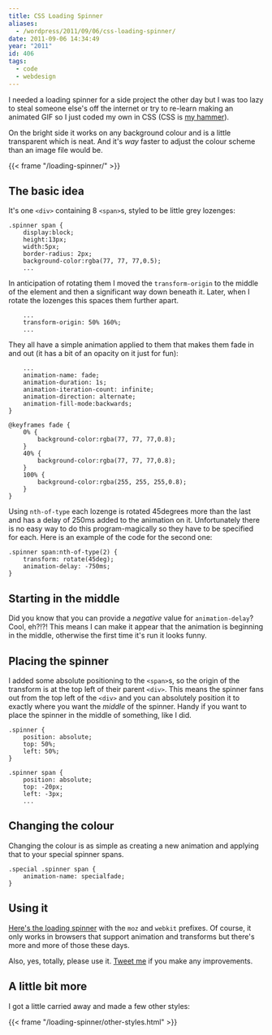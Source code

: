 ```yaml
---
title: CSS Loading Spinner
aliases:
  - /wordpress/2011/09/06/css-loading-spinner/
date: 2011-09-06 14:34:49
year: "2011"
id: 406
tags:
  - code
  - webdesign
---
```


I needed a loading spinner for a side project the other day but I was too lazy to steal someone else's off the internet or try to re-learn making an animated GIF so I just coded my own in CSS (CSS is [my hammer](https://en.wikipedia.org/wiki/Law_of_the_instrument)).

On the bright side it works on any background colour and is a little transparent which is neat. And it's _way_ faster to adjust the colour scheme than an image file would be.

{{< frame "/loading-spinner/" >}}

## The basic idea

It's one `<div>` containing 8 `<span>`s, styled to be little grey lozenges:

```
.spinner span {
    display:block;
    height:13px;
    width:5px;
    border-radius: 2px;
    background-color:rgba(77, 77, 77,0.5);
    ...
```

In anticipation of rotating them I moved the `transform-origin` to the middle of the element and then a significant way down beneath it. Later, when I rotate the lozenges this spaces them further apart.

```
    ...
    transform-origin: 50% 160%;
    ...
```

They all have a simple animation applied to them that makes them fade in and out (it has a bit of an opacity on it just for fun):

```
    ...
    animation-name: fade;
    animation-duration: 1s;
    animation-iteration-count: infinite;
    animation-direction: alternate;
    animation-fill-mode:backwards;
}

@keyframes fade {
    0% {
        background-color:rgba(77, 77, 77,0.8);
    }
    40% {
        background-color:rgba(77, 77, 77,0.8);
    }
    100% {
        background-color:rgba(255, 255, 255,0.8);
    }
}
```

Using `nth-of-type` each lozenge is rotated 45degrees more than the last and has a delay of 250ms added to the animation on it. Unfortunately there is no easy way to do this program-magically so they have to be specified for each. Here is an example of the code for the second one:

```
.spinner span:nth-of-type(2) {
    transform: rotate(45deg);
    animation-delay: -750ms;
}
```

## Starting in the middle

Did you know that you can provide a _negative_ value for `animation-delay`? Cool, eh?!?! This means I can make it appear that the animation is beginning in the middle, otherwise the first time it's run it looks funny.

## Placing the spinner

I added some absolute positioning to the `<span>`s, so the origin of the transform is at the top left of their parent `<div>`. This means the spinner fans out from the top left of the `<div>` and you can absolutely position it to exactly where you want the _middle_ of the spinner.  Handy if you want to place the spinner in the middle of something, like I did.

```
.spinner {
    position: absolute;
    top: 50%;
    left: 50%;
}

.spinner span {
    position: absolute;
    top: -20px;
    left: -3px;
    ...
```

## Changing the colour

Changing the colour is as simple as creating a new animation and applying that to your special spinner spans.

```
.special .spinner span {
    animation-name: specialfade;
}
```

## Using it

[Here's the loading spinner](/loading-spinner/) with the `moz` and `webkit` prefixes. Of course, it only works in browsers that support animation and transforms but there's more and more of those these days.

Also, yes, totally, please use it. [Tweet me](https://twitter.com/stephaniehobson) if you make any improvements.

## A little bit more

I got a little carried away and made a few other styles:

{{< frame "/loading-spinner/other-styles.html" >}}
